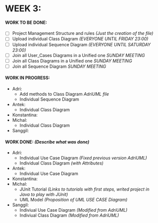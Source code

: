 # WEEK 3:
#### WORK TO BE DONE:

 - [ ] Project Management Structure and rules *(Just the creation of the file)*
 - [ ] Upload individual Class Diagram *(EVERYONE UNTIL FRIDAY 23:00)*
 - [ ] Upload individual Sequence Diagram *(EVERYONE UNTIL SATURDAY 23:00)*
 - [ ] Join all User_Cases Diagrams in a Unified one *SUNDAY MEETING*
 - [ ] Join all Class Diagrams in a Unified one *SUNDAY MEETING*
 - [ ] Join all Sequence Diagram *SUNDAY MEETING*

#### WORK IN PROGRESS:

* Adri:
   - Add methods to Class Diagram _AdriUML file_
   - Individual Sequence Diagram
* Antek:
   - Individual Class Diagram
* Konstantina:
* Michal: 
   - Individual Class Diagram
* Sanggil:

#### WORK DONE: *(Describe what was done)*

 * Adri:
   - Individual Use Case Diagram _(Fixed previous version AdriUML)_
   - Individual Class Diagram _(with Attributes)_
 * Antek:
   - Individual Use Case Diagram
 * Konstantina:
 * Michal: 
   - JUnit Tutorial *(Links to tutorials with first steps, writed project in Java to play with JUnit)*
   - UML Model *(Proposition of UML USE CASE Diagram)*
 * Sanggil:
   - Indiviual Use Case Diagram _(Modified from AdriUML)_
   - Indiviual Class Diagram _(Modified from AdriUML)_
